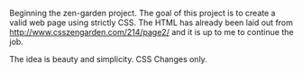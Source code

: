 Beginning the zen-garden project. 
The goal of this project is to create a valid web page using strictly CSS. The HTML has already been laid out from http://www.csszengarden.com/214/page2/
and it is up to me to continue the job. 

The idea is beauty and simplicity. CSS Changes only. 